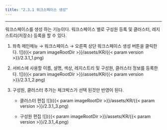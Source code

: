 ```yaml
---
title: "2.3.1 워크스페이스 생성"
---
```


---
워크스페이스를 생성 하는 기능이다. 워크스페이스 별로 구성원 등록 및 클러스터, 레지스트리\(저장소\) 등록을 할 수 있다.

1. 좌측 메인메뉴 → 워크스페이스 → 오른쪽 상단 워크스페이스 생성 버튼을 클릭한다.
    ![]({{< param imageRootDir >}}/assets/KR/{{< param version >}}/2.3.1_1.png)

2. 서비스에 사용할 이름, 설명, 색상, 레지스트리 및 구성원, 클러스터 정보를 등록한다.
    ![]({{< param imageRootDir >}}/assets/KR/{{< param version >}}/2.3.1_2.png)

3. 구성원, 클러스터 추가는 체크박스가 선택 된것만 반영이 된다.
    * 클러스터 편집
    ![]({{< param imageRootDir >}}/assets/KR/{{< param version >}}/2.3.1_3.png)
    
    * 구성원 편집
    ![]({{< param imageRootDir >}}/assets/KR/{{< param version >}}/2.3.1_4.png)
